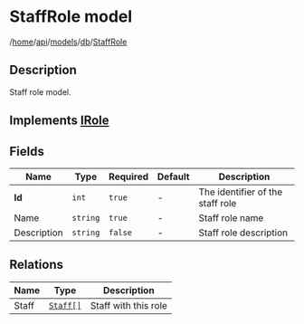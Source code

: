 # StaffRole model

/[home](/README.md)/[api](/docs/api/README.md)/[models](/docs/api/README.md#models)/[db](/docs/api/README.md#database-models)/[StaffRole](/docs/api/models/db/StaffRole.md)

## Description

Staff role model.

## Implements [IRole](/nkeva-web-app/Models/Interfaces/IRole.cs)

## Fields

| Name | Type | Required | Default | Description |
| ---- | ---- | -------- | ------- | ----------- |
| __Id__ | `int` | `true` | - | The identifier of the staff role |
| Name | `string` | `true` | - | Staff role name |
| Description | `string` | `false` | - | Staff role description |

## Relations

| Name | Type | Description |
| ---- | ---- | ----------- |
| Staff | [`Staff[]`](Staff.md) | Staff with this role |
